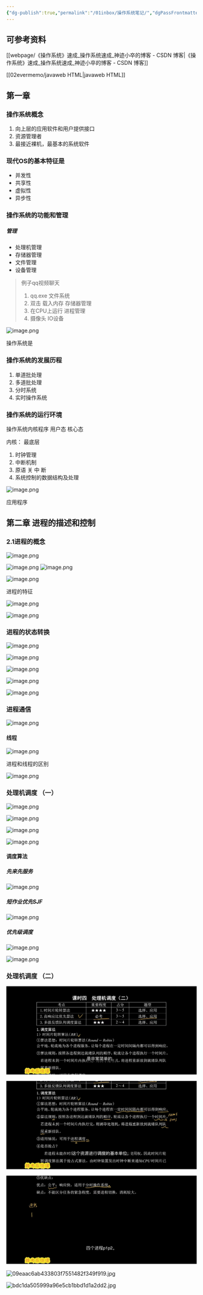 ```yaml
---
{"dg-publish":true,"permalink":"/01inbox/操作系统笔记/","dgPassFrontmatter":true}
---
```


## 可参考资料

[[webpage/《操作系统》速成_操作系统速成_神迹小卒的博客 - CSDN 博客\|《操作系统》速成_操作系统速成_神迹小卒的博客 - CSDN 博客]]

[[02evermemo/javaweb  HTML\|javaweb  HTML]]

## 第一章

### 操作系统概念

1. 向上层的应用软件和用户提供接口
2. 资源管理者
3. 最接近裸机，最基本的系统软件

### 现代OS的基本特征是

- 并发性
- 共享性
- 虚拟性
- 异步性
### 操作系统的功能和管理

##### 管理
- 处理机管理
- 存储器管理
- 文件管理
- 设备管理
> 例子qq视频聊天
> 1. qq.exe 文件系统
> 2. 双击  载入内存   存储器管理
> 3. 在CPU上运行    进程管理  
> 4. 摄像头              IO设备    

![image.png](https://cdn-js.moeworld.top/gh/everrwsr/blogimage/20230226140230.png)





操作系统是

### 操作系统的发展历程

1. 单道批处理
2. 多道批处理 
3. 分时系统
4. 实时操作系统


### 操作系统的运行环境

操作系统内核程序
用户态
核心态

内核： 最底层 
1. 时钟管理
2. 中断机制
3. 原语 关 中 断 
5. 系统控制的数据结构及处理

![image.png](https://cdn-js.moeworld.top/gh/everrwsr/blogimage/20230226141102.png)

应用程序


## 第二章 进程的描述和控制


### 2.1进程的概念

![image.png](https://cdn-js.moeworld.top/gh/everrwsr/blogimage/20230226141516.png)

![image.png](https://cdn-js.moeworld.top/gh/everrwsr/blogimage/20230226141801.png)
![image.png](https://cdn-js.moeworld.top/gh/everrwsr/blogimage/20230226141841.png)

![image.png](https://cdn-js.moeworld.top/gh/everrwsr/blogimage/20230226141927.png)

进程的特征


![image.png](https://cdn-js.moeworld.top/gh/everrwsr/blogimage/20230226142039.png)


![image.png](https://cdn-js.moeworld.top/gh/everrwsr/blogimage/20230226142608.png)


### 进程的状态转换

![image.png](https://cdn-js.moeworld.top/gh/everrwsr/blogimage/20230226142721.png)


![image.png](https://cdn-js.moeworld.top/gh/everrwsr/blogimage/20230226142903.png)

![image.png](https://cdn-js.moeworld.top/gh/everrwsr/blogimage/20230226143046.png)

![image.png](https://cdn-js.moeworld.top/gh/everrwsr/blogimage/20230226143130.png)

![image.png](https://cdn-js.moeworld.top/gh/everrwsr/blogimage/20230226143339.png)


### 进程通信

![image.png](https://cdn-js.moeworld.top/gh/everrwsr/blogimage/20230226143423.png)


#### 线程

![image.png](https://cdn-js.moeworld.top/gh/everrwsr/blogimage/20230226143920.png)

进程和线程的区别

![image.png](https://cdn-js.moeworld.top/gh/everrwsr/blogimage/20230226144257.png)


### 处理机调度 （一）

![image.png](https://cdn-js.moeworld.top/gh/everrwsr/blogimage/20230226190532.png)


![image.png](https://cdn-js.moeworld.top/gh/everrwsr/blogimage/20230226200232.png)


![image.png](https://cdn-js.moeworld.top/gh/everrwsr/blogimage/20230226201018.png)

![image.png](https://cdn-js.moeworld.top/gh/everrwsr/blogimage/20230226201318.png)

#### 调度算法

##### 先来先服务


![image.png](https://cdn-js.moeworld.top/gh/everrwsr/blogimage/20230226201630.png)

##### 短作业优先SJF

![image.png](https://cdn-js.moeworld.top/gh/everrwsr/blogimage/20230226202422.png)

##### 优先级调度

![image.png](https://cdn-js.moeworld.top/gh/everrwsr/blogimage/20230226202808.png)

![image.png](https://cdn-js.moeworld.top/gh/everrwsr/blogimage/20230226202828.png)

### 处理机调度 （二）




![1456f413f9863f3bc96705eda3f6399.jpg](https://raw.githubusercontent.com/everrwsr/blogimage/main/1456f413f9863f3bc96705eda3f6399.jpg)

![93cb12cb68641a97f8524914385521c.jpg](https://raw.githubusercontent.com/everrwsr/blogimage/main/93cb12cb68641a97f8524914385521c.jpg)

![a4e280466e01c9971f408607e73ddef.jpg](https://raw.githubusercontent.com/everrwsr/blogimage/main/a4e280466e01c9971f408607e73ddef.jpg)


![09eaac6ab433803f7551482f349f919.jpg](https://cdn-js.moeworld.top/gh/everrwsr/blogimage//09eaac6ab433803f7551482f349f919.jpg)




![bdc1da505999a96e5cb1bbd1d1a2dd2.jpg](https://cdn-js.moeworld.top/gh/everrwsr/blogimage//bdc1da505999a96e5cb1bbd1d1a2dd2.jpg)






